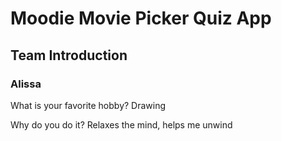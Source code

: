 # Moodie Movie Picker Quiz App

## Team Introduction

### Alissa

What is your favorite hobby? 
Drawing

Why do you do it? 
Relaxes the mind, helps me  unwind
